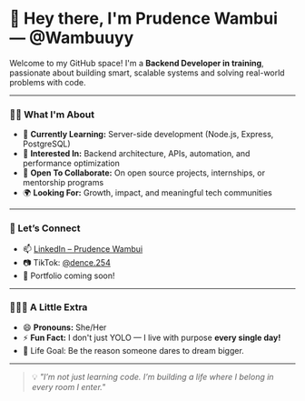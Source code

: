 # 👋 Hey there, I'm Prudence Wambui — @Wambuuyy

Welcome to my GitHub space! I'm a **Backend Developer in training**, passionate about building smart, scalable systems and solving real-world problems with code.

---

### 👩‍💻 What I'm About

- 🔧 **Currently Learning:** Server-side development (Node.js, Express, PostgreSQL)
- 🧠 **Interested In:** Backend architecture, APIs, automation, and performance optimization
- 🤝 **Open To Collaborate:** On open source projects, internships, or mentorship programs
- 🌍 **Looking For:** Growth, impact, and meaningful tech communities

---

### 💬 Let’s Connect

- 📫 [LinkedIn – Prudence Wambui](https://www.linkedin.com/in/Prudence-Wambui)
- 📷 TikTok: [@dence.254](https://www.tiktok.com/@dence.254)
- 📝 Portfolio coming soon!

---

### 🙋🏾‍♀️ A Little Extra

- 😄 **Pronouns:** She/Her
- ⚡ **Fun Fact:** I don't just YOLO — I live with purpose **every single day!**
- 🎯 Life Goal: Be the reason someone dares to dream bigger.

---

> 💡 *"I’m not just learning code. I’m building a life where I belong in every room I enter."*
